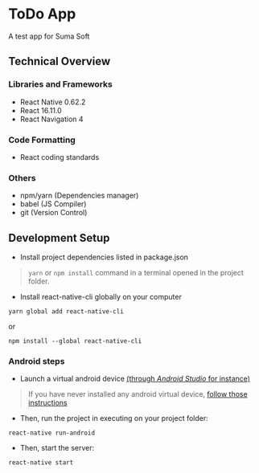 # ToDo App
A test app for Suma Soft

## Technical Overview
### Libraries and Frameworks
- React Native 0.62.2
- React 16.11.0
- React Navigation 4

### Code Formatting
  - React coding standards
  
### Others
 - npm/yarn (Dependencies manager)
 - babel (JS Compiler)
 - git (Version Control)

## Development Setup

- Install project dependencies listed in package.json
> ``` yarn ``` or ``` npm install ``` command in a terminal opened in the project folder.

- Install react-native-cli globally on your computer
```
yarn global add react-native-cli
```
or
```
npm install --global react-native-cli
```

### Android steps

- Launch a virtual android device [(through *Android Studio* for instance)](https://developer.android.com/studio/run/managing-avds.html#viewing)

> If you have never installed any android virtual device, [follow those instructions](https://developer.android.com/studio/run/managing-avds.html#createavd)

- Then, run the project in executing on your project folder:

```
react-native run-android
```

- Then, start the server:

```
react-native start
```

